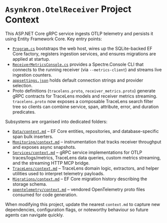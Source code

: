 # `Asynkron.OtelReceiver` Project Context

This ASP.NET Core gRPC service ingests OTLP telemetry and persists it using Entity Framework Core. Key entry points:

- [`Program.cs`](Program.cs) bootstraps the web host, wires up the SQLite-backed EF Core factory, registers ingestion services, and ensures migrations are applied at startup.
- [`ReceiverMetricsConsole.cs`](ReceiverMetricsConsole.cs) provides a Spectre.Console CLI that connects to the running receiver (via `--metrics-client`) and streams live ingestion counters.
- [`appsettings.json`](appsettings.json) holds default connection strings and provider selection.
- Proto definitions (`tracelens.proto`, `receiver_metrics.proto`) generate gRPC contracts for TraceLens models and receiver metrics streaming. `tracelens.proto` now exposes a composable TraceLens search filter tree so clients can combine service, span, attribute, error, and duration predicates.

Subsystems are organised into dedicated folders:

- [`Data/context.md`](Data/context.md) – EF Core entities, repositories, and database-specific span bulk inserters.
- [`Monitoring/context.md`](Monitoring/context.md) – instrumentation that tracks receiver throughput and exposes async snapshots.
- [`Services/context.md`](Services/context.md) – gRPC service implementations for OTLP traces/logs/metrics, TraceLens data queries, custom metrics streaming, and the streaming HTTP MCP bridge.
- [`TraceLens/context.md`](TraceLens/context.md) – TraceLens domain logic, extractors, and helper utilities used to interpret telemetry payloads.
- [`Migrations/context.md`](Migrations/context.md) – EF Core migration history describing the storage schema.
- [`opentelemetry/context.md`](opentelemetry/context.md) – vendored OpenTelemetry proto files consumed for code generation.

When modifying this project, update the nearest `context.md` to capture new dependencies, configuration flags, or noteworthy behaviour so future agents can navigate quickly.
